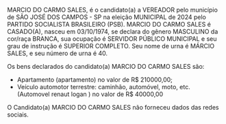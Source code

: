 MARCIO  DO CARMO SALES, é o candidato(a) a VEREADOR pelo município de SÃO JOSÉ DOS CAMPOS - SP na eleição MUNICIPAL de 2024 pelo PARTIDO SOCIALISTA BRASILEIRO (PSB). MARCIO  DO CARMO SALES é CASADO(A), nasceu em 03/10/1974, se declara do gênero MASCULINO da cor/raça BRANCA, sua ocupação é SERVIDOR PÚBLICO MUNICIPAL e seu grau de instrução é SUPERIOR COMPLETO. Seu nome de urna é MÁRCIO SALES, e seu número de urna é 40.

Os bens declarados do candidato(a) MARCIO  DO CARMO SALES são: 
- Apartamento (apartamento) no valor de R$ 210000,00;
- Veículo automotor terrestre: caminhão, automóvel, moto, etc. (Automovel renaut logan ) no valor de R$ 40000,00

O Candidato(a) MARCIO  DO CARMO SALES não forneceu dados das redes sociais.